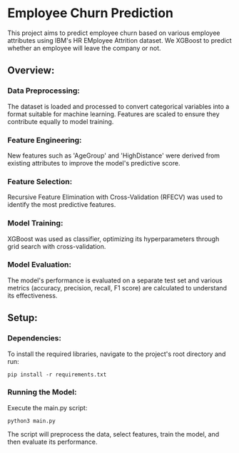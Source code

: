 # Employee Churn Prediction

This project aims to predict employee churn based on various employee attributes using IBM's HR EMployee Attrition dataset. 
We XGBoost to predict whether an employee will leave the company or not.

## Overview:

### Data Preprocessing:
The dataset is loaded and processed to convert categorical variables into a format suitable for machine learning.
Features are scaled to ensure they contribute equally to model training.

### Feature Engineering:
New features such as 'AgeGroup' and 'HighDistance' were derived from existing attributes to improve the model's predictive score.

### Feature Selection:
Recursive Feature Elimination with Cross-Validation (RFECV) was used to identify the most predictive features.

### Model Training:
XGBoost was used as classifier, optimizing its hyperparameters through grid search with cross-validation.

### Model Evaluation:
The model's performance is evaluated on a separate test set and various metrics (accuracy, precision, recall, F1 score) are calculated to understand its effectiveness.

## Setup:
### Dependencies:
To install the required libraries, navigate to the project's root directory and run:
```
pip install -r requirements.txt
```

### Running the Model:
Execute the main.py script: 
```
python3 main.py
```

The script will preprocess the data, select features, train the model, and then evaluate its performance.
